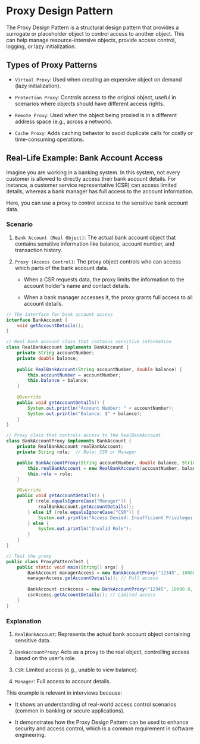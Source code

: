 # Proxy Design Pattern

The Proxy Design Pattern is a structural design pattern that provides a surrogate or placeholder object to control access to another object. This can help manage resource-intensive objects, provide access control, logging, or lazy initialization.

## Types of Proxy Patterns

- `Virtual Proxy`: Used when creating an expensive object on demand (lazy initialization).

- `Protection Proxy`: Controls access to the original object, useful in scenarios where objects should have different access rights.

- `Remote Proxy`: Used when the object being proxied is in a different address space (e.g., across a network).

- `Cache Proxy`: Adds caching behavior to avoid duplicate calls for costly or time-consuming operations.

## Real-Life Example: Bank Account Access

Imagine you are working in a banking system. In this system, not every customer is allowed to directly access their bank account details. For instance, a customer service representative (CSR) can access limited details, whereas a bank manager has full access to the account information.

Here, you can use a proxy to control access to the sensitive bank account data.

### Scenario

1. `Bank Account (Real Object)`: The actual bank account object that contains sensitive information like balance, account number, and transaction history.

2. `Proxy (Access Control)`: The proxy object controls who can access which parts of the bank account data.

   - When a CSR requests data, the proxy limits the information to the account holder's name and contact details.

   - When a bank manager accesses it, the proxy grants full access to all account details.


```java
// The interface for bank account access
interface BankAccount {
    void getAccountDetails();
}

// Real bank account class that contains sensitive information
class RealBankAccount implements BankAccount {
    private String accountNumber;
    private double balance;
    
    public RealBankAccount(String accountNumber, double balance) {
        this.accountNumber = accountNumber;
        this.balance = balance;
    }
    
    @Override
    public void getAccountDetails() {
        System.out.println("Account Number: " + accountNumber);
        System.out.println("Balance: $" + balance);
    }
}

// Proxy class that controls access to the RealBankAccount
class BankAccountProxy implements BankAccount {
    private RealBankAccount realBankAccount;
    private String role;  // Role: CSR or Manager

    public BankAccountProxy(String accountNumber, double balance, String role) {
        this.realBankAccount = new RealBankAccount(accountNumber, balance);
        this.role = role;
    }

    @Override
    public void getAccountDetails() {
        if (role.equalsIgnoreCase("Manager")) {
            realBankAccount.getAccountDetails();
        } else if (role.equalsIgnoreCase("CSR")) {
            System.out.println("Access Denied: Insufficient Privileges for Full Details");
        } else {
            System.out.println("Invalid Role");
        }
    }
}

// Test the proxy
public class ProxyPatternTest {
    public static void main(String[] args) {
        BankAccount managerAccess = new BankAccountProxy("12345", 10000.0, "Manager");
        managerAccess.getAccountDetails(); // Full access
        
        BankAccount csrAccess = new BankAccountProxy("12345", 10000.0, "CSR");
        csrAccess.getAccountDetails(); // Limited access
    }
}
```

### Explanation

1. `RealBankAccount`: Represents the actual bank account object containing sensitive data.

2. `BankAccountProxy`: Acts as a proxy to the real object, controlling access based on the user's role.

3. `CSR`: Limited access (e.g., unable to view balance).

4. `Manager`: Full access to account details.

This example is relevant in interviews because:

- It shows an understanding of real-world access control scenarios (common in banking or secure applications).

- It demonstrates how the Proxy Design Pattern can be used to enhance security and access control, which is a common requirement in software engineering.
